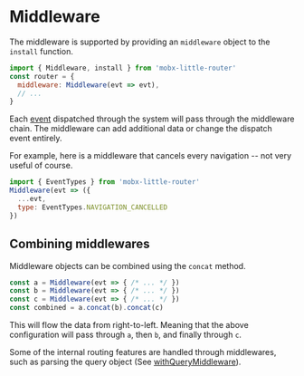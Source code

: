 # Middleware

The middleware is supported by providing an `middleware` object to the `install` function.

```js
import { Middleware, install } from 'mobx-little-router'
const router = {
  middleware: Middleware(evt => evt),
  // ...
}
```

Each [event](./events.md) dispatched through the system will pass through the middleware chain. The middleware
can add additional data or change the dispatch event entirely.

For example, here is a middleware that cancels every navigation -- not very useful of course.

```js
import { EventTypes } from 'mobx-little-router'
Middleware(evt => ({
  ...evt,
  type: EventTypes.NAVIGATION_CANCELLED
})
```

## Combining middlewares

Middleware objects can be combined using the `concat` method.

```js
const a = Middleware(evt => { /* ... */ })
const b = Middleware(evt => { /* ... */ })
const c = Middleware(evt => { /* ... */ })
const combined = a.concat(b).concat(c)
```

This will flow the data from right-to-left. Meaning that the above configuration will
pass through `a`, then `b`, and finally through `c`.

Some of the internal routing features are handled through middlewares, such as parsing the query object (See
[withQueryMiddleware](/packages/mobx-little-router/src/middleware/withQueryMiddleware.js)).
